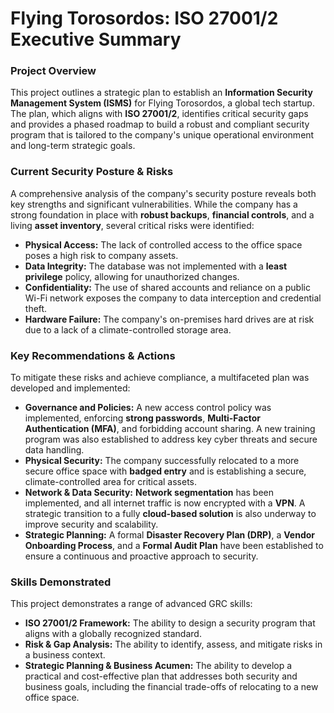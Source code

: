 # **Flying Torosordos: ISO 27001/2 Executive Summary**

### **Project Overview**

This project outlines a strategic plan to establish an **Information Security Management System (ISMS)** for Flying Torosordos, a global tech startup. The plan, which aligns with **ISO 27001/2**, identifies critical security gaps and provides a phased roadmap to build a robust and compliant security program that is tailored to the company's unique operational environment and long-term strategic goals.

### **Current Security Posture & Risks**

A comprehensive analysis of the company's security posture reveals both key strengths and significant vulnerabilities. While the company has a strong foundation in place with **robust backups**, **financial controls**, and a living **asset inventory**, several critical risks were identified:

* **Physical Access:** The lack of controlled access to the office space poses a high risk to company assets.  
* **Data Integrity:** The database was not implemented with a **least privilege** policy, allowing for unauthorized changes.  
* **Confidentiality:** The use of shared accounts and reliance on a public Wi-Fi network exposes the company to data interception and credential theft.  
* **Hardware Failure:** The company's on-premises hard drives are at risk due to a lack of a climate-controlled storage area.

### **Key Recommendations & Actions**

To mitigate these risks and achieve compliance, a multifaceted plan was developed and implemented:

* **Governance and Policies:** A new access control policy was implemented, enforcing **strong passwords**, **Multi-Factor Authentication (MFA)**, and forbidding account sharing. A new training program was also established to address key cyber threats and secure data handling.  
* **Physical Security:** The company successfully relocated to a more secure office space with **badged entry** and is establishing a secure, climate-controlled area for critical assets.  
* **Network & Data Security:** **Network segmentation** has been implemented, and all internet traffic is now encrypted with a **VPN**. A strategic transition to a fully **cloud-based solution** is also underway to improve security and scalability.  
* **Strategic Planning:** A formal **Disaster Recovery Plan (DRP)**, a **Vendor Onboarding Process**, and a **Formal Audit Plan** have been established to ensure a continuous and proactive approach to security.

### **Skills Demonstrated**

This project demonstrates a range of advanced GRC skills:

* **ISO 27001/2 Framework:** The ability to design a security program that aligns with a globally recognized standard.  
* **Risk & Gap Analysis:** The ability to identify, assess, and mitigate risks in a business context.  
* **Strategic Planning & Business Acumen:** The ability to develop a practical and cost-effective plan that addresses both security and business goals, including the financial trade-offs of relocating to a new office space.
